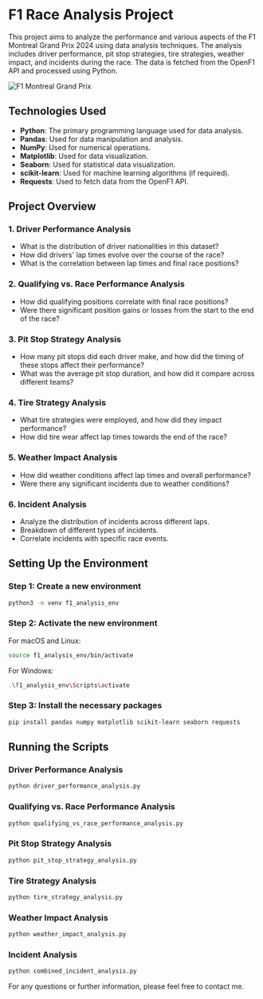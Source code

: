 # F1 Race Analysis Project

This project aims to analyze the performance and various aspects of the F1 Montreal Grand Prix 2024 using data analysis techniques. The analysis includes driver performance, pit stop strategies, tire strategies, weather impact, and incidents during the race. The data is fetched from the OpenF1 API and processed using Python.

![F1 Montreal Grand Prix](https://cdn.racingnews365.com/2024/_1092x683_crop_center-center_85_none/XPB_1284374_HiRes.jpg?v=1717962907)


## Technologies Used

- **Python**: The primary programming language used for data analysis.
- **Pandas**: Used for data manipulation and analysis.
- **NumPy**: Used for numerical operations.
- **Matplotlib**: Used for data visualization.
- **Seaborn**: Used for statistical data visualization.
- **scikit-learn**: Used for machine learning algorithms (if required).
- **Requests**: Used to fetch data from the OpenF1 API.


## Project Overview

### 1. Driver Performance Analysis

  - What is the distribution of driver nationalities in this dataset?
  - How did drivers' lap times evolve over the course of the race?
  - What is the correlation between lap times and final race positions?
  
### 2. Qualifying vs. Race Performance Analysis

  - How did qualifying positions correlate with final race positions?
  - Were there significant position gains or losses from the start to the end of the race?


### 3. Pit Stop Strategy Analysis

  - How many pit stops did each driver make, and how did the timing of these stops affect their performance?
  - What was the average pit stop duration, and how did it compare across different teams?


### 4. Tire Strategy Analysis

  - What tire strategies were employed, and how did they impact performance?
  - How did tire wear affect lap times towards the end of the race?

### 5. Weather Impact Analysis

  - How did weather conditions affect lap times and overall performance?
  - Were there any significant incidents due to weather conditions?

### 6. Incident Analysis

  - Analyze the distribution of incidents across different laps.
  - Breakdown of different types of incidents.
  - Correlate incidents with specific race events.

## Setting Up the Environment

### Step 1: Create a new environment

```bash
python3 -m venv f1_analysis_env
```

### Step 2: Activate the new environment

For macOS and Linux:
```bash
source f1_analysis_env/bin/activate
```

For Windows:
```bash
.\f1_analysis_env\Scripts\activate
```

### Step 3: Install the necessary packages

```bash
pip install pandas numpy matplotlib scikit-learn seaborn requests
```

## Running the Scripts

### Driver Performance Analysis

```bash
python driver_performance_analysis.py
```

### Qualifying vs. Race Performance Analysis

```bash
python qualifying_vs_race_performance_analysis.py
```

### Pit Stop Strategy Analysis

```bash
python pit_stop_strategy_analysis.py
```

### Tire Strategy Analysis

```bash
python tire_strategy_analysis.py
```

### Weather Impact Analysis

```bash
python weather_impact_analysis.py
```

### Incident Analysis

```bash
python combined_incident_analysis.py
```

For any questions or further information, please feel free to contact me.
